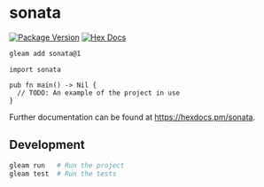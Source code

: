 # sonata

[![Package Version](https://img.shields.io/hexpm/v/sonata)](https://hex.pm/packages/sonata)
[![Hex Docs](https://img.shields.io/badge/hex-docs-ffaff3)](https://hexdocs.pm/sonata/)

```sh
gleam add sonata@1
```
```gleam
import sonata

pub fn main() -> Nil {
  // TODO: An example of the project in use
}
```

Further documentation can be found at <https://hexdocs.pm/sonata>.

## Development

```sh
gleam run   # Run the project
gleam test  # Run the tests
```
